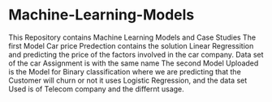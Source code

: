 # Machine-Learning-Models
This Repository contains Machine Learning Models and Case Studies
The first Model Car price Predection contains the solution Linear Regressition and predicting the price of the factors involved in the car company.
Data set of the car Assignment is with the same name
The second Model Uploaded is the Model for Binary classification where we are predicting that the Customer will churn or not it uses Logistic Regression, and the data set Used is of Telecom company and the differnt usage.

